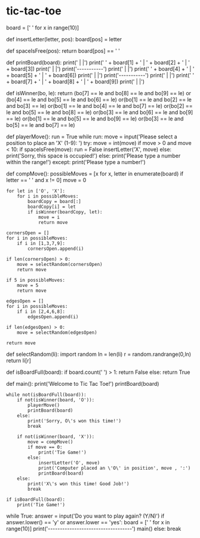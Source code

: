 # tic-tac-toe



board = [' ' for x in range(10)]

def insertLetter(letter, pos):
    board[pos] = letter

def spaceIsFree(pos):
    return board[pos] == ' '

def printBoard(board):
    print('   |   |')
    print(' ' + board[1] + ' | ' + board[2] + ' | ' + board[3])
    print('   |   |')
    print('-----------')
    print('   |   |')
    print(' ' + board[4] + ' | ' + board[5] + ' | ' + board[6])
    print('   |   |')
    print('-----------')
    print('   |   |')
    print(' ' + board[7] + ' | ' + board[8] + ' | ' + board[9])
    print('   |   |')
    
def isWinner(bo, le):
    return (bo[7] == le and bo[8] == le and bo[9] == le) or (bo[4] == le and bo[5] == le and bo[6] == le) or(bo[1] == le and bo[2] == le and bo[3] == le) or(bo[1] == le and bo[4] == le and bo[7] == le) or(bo[2] == le and bo[5] == le and bo[8] == le) or(bo[3] == le and bo[6] == le and bo[9] == le) or(bo[1] == le and bo[5] == le and bo[9] == le) or(bo[3] == le and bo[5] == le and bo[7] == le)

def playerMove():
    run = True
    while run:
        move = input('Please select a position to place an \'X\' (1-9): ')
        try:
            move = int(move)
            if move > 0 and move < 10:
                if spaceIsFree(move):
                    run = False
                    insertLetter('X', move)
                else:
                    print('Sorry, this space is occupied!')
            else:
                print('Please type a number within the range!')
        except:
            print('Please type a number!')
            

def compMove():
    possibleMoves = [x for x, letter in enumerate(board) if letter == ' ' and x != 0]
    move = 0

    for let in ['O', 'X']:
        for i in possibleMoves:
            boardCopy = board[:]
            boardCopy[i] = let
            if isWinner(boardCopy, let):
                move = i
                return move

    cornersOpen = []
    for i in possibleMoves:
        if i in [1,3,7,9]:
            cornersOpen.append(i)
            
    if len(cornersOpen) > 0:
        move = selectRandom(cornersOpen)
        return move

    if 5 in possibleMoves:
        move = 5
        return move

    edgesOpen = []
    for i in possibleMoves:
        if i in [2,4,6,8]:
            edgesOpen.append(i)
            
    if len(edgesOpen) > 0:
        move = selectRandom(edgesOpen)
        
    return move

def selectRandom(li):
    import random
    ln = len(li)
    r = random.randrange(0,ln)
    return li[r]
    

def isBoardFull(board):
    if board.count(' ') > 1:
        return False
    else:
        return True

def main():
    print('Welcome to Tic Tac Toe!')
    printBoard(board)

    while not(isBoardFull(board)):
        if not(isWinner(board, 'O')):
            playerMove()
            printBoard(board)
        else:
            print('Sorry, O\'s won this time!')
            break

        if not(isWinner(board, 'X')):
            move = compMove()
            if move == 0:
                print('Tie Game!')
            else:
                insertLetter('O', move)
                print('Computer placed an \'O\' in position', move , ':')
                printBoard(board)
        else:
            print('X\'s won this time! Good Job!')
            break

    if isBoardFull(board):
        print('Tie Game!')

while True:
    answer = input('Do you want to play again? (Y/N)')
    if answer.lower() == 'y' or answer.lower == 'yes':
        board = [' ' for x in range(10)]
        print('-----------------------------------')
        main()
    else:
        break
